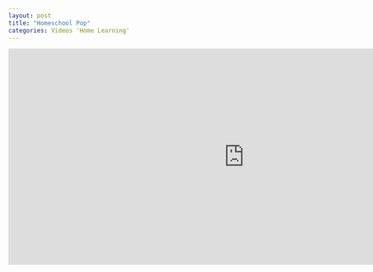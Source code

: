 ```yaml
---
layout: post
title: "Homeschool Pop"
categories: Videos 'Home Learning'
---
```


<iframe width="945" height="435" src="https://www.youtube.com/embed/videoseries?list=UUfPyVJEBD7Di1YYjTdS2v8g" frameborder="0" allow="accelerometer; autoplay; encrypted-media; gyroscope; picture-in-picture" allowfullscreen></iframe>
